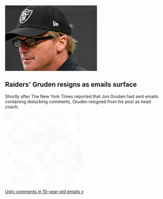 
![Raiders' Gruden resigns as emails surface](./20211012055849.png)
## Raiders' Gruden resigns as emails surface

Shortly after The New York Times reported that Jon Gruden had sent emails containing disturbing comments, Gruden resigned from his post as head coach.

![pic](../square_bg.png)

[Ugly comments in 10-year-old emails »](https://www.yahoo.com/sports/jon-gruden-reportedly-tells-staff-he-plans-to-resign-as-raiders-coach-after-more-emails-surface-010557689.html)
